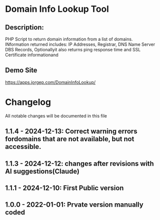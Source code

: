 # Domain Info Lookup Tool


## Description: 
PHP Script to return domain information from a list of domains.  
INformation returned includes:
      IP Addresses, Registrar, DNS Name Server DBS Records, 
      Optionallyit also returns ping response time and  SSL Certificate informationand 
 

## Demo Site
https://apps.jorgep.com/DomainInfoLookup/

# Changelog

All notable changes  will be documented in this file

## 1.1.4 - 2024-12-13:  Correct warning errors fordomains that are not available, but not accessible.
## 1.1.3 - 2024-12-12:  changes after revisions with AI suggestions(Claude) 
## 1.1.1 - 2024-12-10:  First Public version
## 1.0.0 - 2022-01-01:  Prvate version manually coded 

